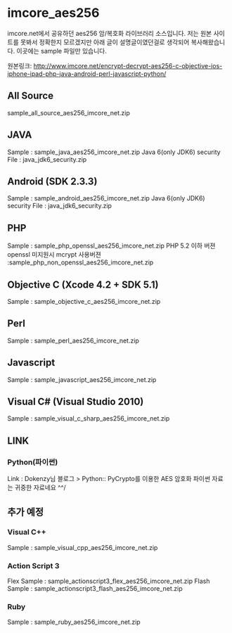 # imcore_aes256
imcore.net에서 공유하던 aes256 암/복호화 라이브러리 소스입니다. 저는 원본 사이트를 못봐서 정확한지 모르겠지만 아래 글이 설명글이였던걸로 생각되어 복사해왔습니다. 이곳에는 sample 파일만 있습니다.

원본링크: http://www.imcore.net/encrypt-decrypt-aes256-c-objective-ios-iphone-ipad-php-java-android-perl-javascript-python/

## All Source
  sample_all_source_aes256_imcore_net.zip

## JAVA
  Sample : sample_java_aes256_imcore_net.zip
  Java 6(only JDK6) security File : java_jdk6_security.zip
## Android (SDK 2.3.3)
  Sample : sample_android_aes256_imcore_net.zip
  Java 6(only JDK6) security File : java_jdk6_security.zip
## PHP
  Sample : sample_php_openssl_aes256_imcore_net.zip
  PHP 5.2 이하 버젼 openssl 미지원시 mcrypt 사용버젼 :sample_php_non_openssl_aes256_imcore_net.zip
## Objective C (Xcode 4.2 + SDK 5.1)
  Sample : sample_objective_c_aes256_imcore_net.zip
## Perl
  Sample : sample_perl_aes256_imcore_net.zip
## Javascript
  Sample : sample_javascript_aes256_imcore_net.zip
## Visual C# (Visual Studio 2010)
  Sample : sample_visual_c_sharp_aes256_imcore_net.zip

## LINK

### Python(파이썬)
  Link : Dokenzy님 블로그 > Python:: PyCrypto를 이용한 AES 암호화
  파이썬 자료는 귀중한 자료네요 ^^/

## 추가 예정
### Visual C++
  Sample : sample_visual_cpp_aes256_imcore_net.zip
### Action Script 3
  Flex Sample : sample_actionscript3_flex_aes256_imcore_net.zip
  Flash Sample : sample_actionscript3_flash_aes256_imcore_net.zip
### Ruby
  Sample : sample_ruby_aes256_imcore_net.zip

